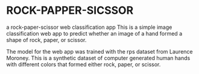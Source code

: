 # ROCK-PAPPER-SICSSOR
a rock-paper-scissor web classification app
This is a simple image classification web app to predict whether an image of a hand formed a shape of rock, paper, or scissor.

The model for the web app was trained with the rps dataset from Laurence Moroney. This is a synthetic dataset of computer generated human hands with different colors that formed either rock, paper, or scissor.
